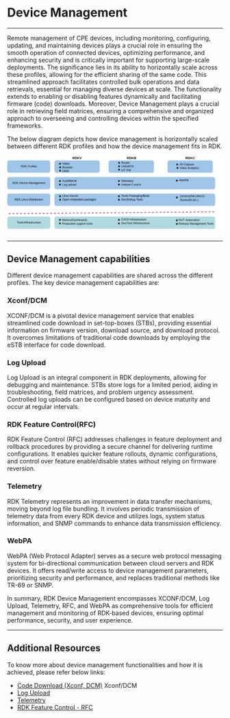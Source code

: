 # Device Management

------------------------------------------------------------------------

Remote management of CPE devices, including monitoring, configuring, updating, and maintaining devices plays a crucial role in ensuring the smooth operation of connected devices, optimizing performance, and enhancing security and is critically important for supporting large-scale deployments.
The significance lies in its ability to horizontally scale across these profiles, allowing for the efficient sharing of the same code. This streamlined approach facilitates controlled bulk operations and data retrievals, essential for managing diverse devices at scale. The functionality extends to enabling or disabling features dynamically and facilitating firmware (code) downloads. Moreover, Device Management plays a crucial role in retrieving field matrices, ensuring a comprehensive and organized approach to overseeing and controlling devices within the specified frameworks.

The below diagram depicts how device management is horizontally
scaled between different RDK profiles and how the device management fits in RDK.

![devicemgmnt](./device-management-images/devicemgmnt.png)

------------------------------------------------------------------------

## Device Management capabilities

Different device management capabilities are shared across the different profiles. The key device management capabilities are:

### Xconf/DCM

XCONF/DCM is a pivotal device management service that enables streamlined code download in set-top-boxes (STBs), providing essential information on firmware version, download source, and download protocol. It overcomes limitations of traditional code downloads by employing the eSTB interface for code download.

### Log Upload

Log Upload is an integral component in RDK deployments, allowing for debugging and maintenance. STBs store logs for a limited period, aiding in troubleshooting, field matrices, and problem urgency assessment. Controlled log uploads can be configured based on device maturity and occur at regular intervals.

### RDK Feature Control(RFC)

RDK Feature Control (RFC) addresses challenges in feature deployment and rollback procedures by providing a secure channel for delivering runtime configurations. It enables quicker feature rollouts, dynamic configurations, and control over feature enable/disable states without relying on firmware reversion.

### Telemetry

RDK Telemetry represents an improvement in data transfer mechanisms, moving beyond log file bundling. It involves periodic transmission of telemetry data from every RDK device and utilizes logs, system status information, and SNMP commands to enhance data transmission efficiency.

### WebPA

WebPA (Web Protocol Adapter) serves as a secure web protocol messaging system for bi-directional communication between cloud servers and RDK devices. It offers read/write access to device management parameters, prioritizing security and performance, and replaces traditional methods like TR-69 or SNMP.

In summary, RDK Device Management encompasses XCONF/DCM, Log Upload, Telemetry, RFC, and WebPA as comprehensive tools for efficient management and monitoring of RDK-based devices, ensuring optimal performance, security, and user experience.

------------------------------------------------------------------------

## Additional Resources

To know more about device management functionalities and how it is achieved, please refer below links:

-   [Code Download (Xconf, DCM)](https://wiki.rdkcentral.com/display/RDK/Code+Download+(Xconf,+DCM))
    Xconf/DCM
-   [Log Upload](https://wiki.rdkcentral.com/display/RDK/Log+Upload)
-   [Telemetry](https://wiki.rdkcentral.com/display/RDK/Telemetry)
-   [RDK Feature Control - RFC](https://wiki.rdkcentral.com/display/RDK/RDK+Feature+Control+-+RFC)


